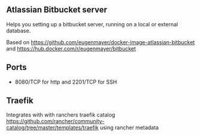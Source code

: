 ## Atlassian Bitbucket server

Helps you setting up a bitbucket server, running on a local or external database.

Based on https://github.com/eugenmayer/docker-image-atlassian-bitbucket and https://hub.docker.com/r/eugenmayer/bitbucket

## Ports

- 8080/TCP for http and 2201/TCP for SSH

## Traefik 

Integrates with with ranchers traefik catalog https://github.com/rancher/community-catalog/tree/master/templates/traefik
using rancher metadata